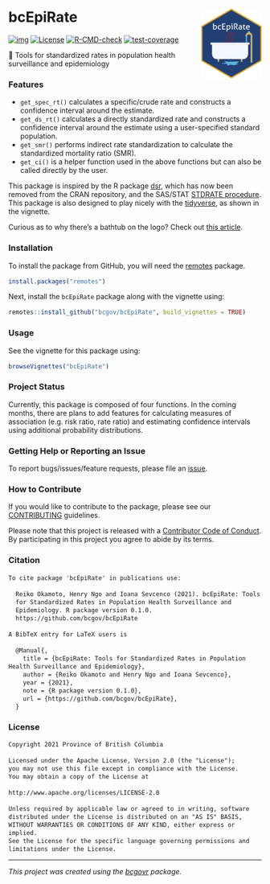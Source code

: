 # bcEpiRate <a href="https://github.com/bcgov/bcEpiRate"><img src="man/figures/logo.png" align="right" height="138.5"/></a>

<!-- badges: start -->

[![img](https://img.shields.io/badge/Lifecycle-Stable-97ca00)](https://github.com/bcgov/repomountie/blob/master/doc/lifecycle-badges.md)
[![License](https://img.shields.io/badge/License-Apache%202.0-blue.svg)](https://opensource.org/licenses/Apache-2.0)
[![R-CMD-check](https://github.com/bcgov/bcEpiRate/workflows/R-CMD-check/badge.svg)](https://github.com/bcgov/bcEpiRate/actions)
[![test-coverage](https://codecov.io/gh/bcgov/bcEpiRate/branch/main/graph/badge.svg)](https://codecov.io/gh/bcgov/bcEpiRate?branch=main)

:toolbox: Tools for standardized rates in population health surveillance
and epidemiology

### Features

-   `get_spec_rt()` calculates a specific/crude rate and constructs a
    confidence interval around the estimate.
-   `get_ds_rt()` calculates a directly standardized rate and constructs
    a confidence interval around the estimate using a user-specified
    standard population.
-   `get_smr()` performs indirect rate standardization to calculate the
    standardized mortality ratio (SMR).
-   `get_ci()` is a helper function used in the above functions but can
    also be called directly by the user.

This package is inspired by the R package
[dsr](https://cran.r-project.org/web/packages/dsr/index.html), which has
now been removed from the CRAN repository, and the SAS/STAT [STDRATE
procedure](https://support.sas.com/documentation/onlinedoc/stat/151/stdrate.pdf).
This package is also designed to play nicely with the
[tidyverse](https://www.tidyverse.org/), as shown in the vignette.

Curious as to why there’s a bathtub on the logo? Check out [this
article](https://www.publichealth.hscni.net/node/5277).

### Installation

To install the package from GitHub, you will need the
[remotes](https://github.com/r-lib/remotes) package.

``` r
install.packages("remotes")
```

Next, install the `bcEpiRate` package along with the vignette using:

``` r
remotes::install_github("bcgov/bcEpiRate", build_vignettes = TRUE)
```

### Usage

See the vignette for this package using:

``` r
browseVignettes("bcEpiRate")
```

### Project Status

Currently, this package is composed of four functions. In the coming
months, there are plans to add features for calculating measures of
association (e.g. risk ratio, rate ratio) and estimating confidence
intervals using additional probability distributions.

### Getting Help or Reporting an Issue

To report bugs/issues/feature requests, please file an
[issue](https://github.com/bcgov/bcEpiRate/issues/).

### How to Contribute

If you would like to contribute to the package, please see our
[CONTRIBUTING](CONTRIBUTING.md) guidelines.

Please note that this project is released with a [Contributor Code of
Conduct](CODE_OF_CONDUCT.md). By participating in this project you agree
to abide by its terms.

### Citation


    To cite package 'bcEpiRate' in publications use:

      Reiko Okamoto, Henry Ngo and Ioana Sevcenco (2021). bcEpiRate: Tools
      for Standardized Rates in Population Health Surveillance and
      Epidemiology. R package version 0.1.0.
      https://github.com/bcgov/bcEpiRate

    A BibTeX entry for LaTeX users is

      @Manual{,
        title = {bcEpiRate: Tools for Standardized Rates in Population Health Surveillance and Epidemiology},
        author = {Reiko Okamoto and Henry Ngo and Ioana Sevcenco},
        year = {2021},
        note = {R package version 0.1.0},
        url = {https://github.com/bcgov/bcEpiRate},
      }

### License

    Copyright 2021 Province of British Columbia

    Licensed under the Apache License, Version 2.0 (the "License");
    you may not use this file except in compliance with the License.
    You may obtain a copy of the License at

    http://www.apache.org/licenses/LICENSE-2.0

    Unless required by applicable law or agreed to in writing, software distributed under the License is distributed on an "AS IS" BASIS,
    WITHOUT WARRANTIES OR CONDITIONS OF ANY KIND, either express or implied.
    See the License for the specific language governing permissions and limitations under the License.

------------------------------------------------------------------------

*This project was created using the
[bcgovr](https://github.com/bcgov/bcgovr) package.*
